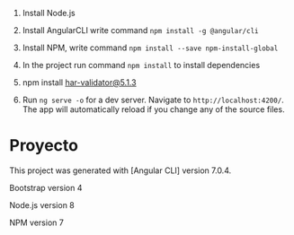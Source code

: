 

1. Install Node.js

2. Install AngularCLI write command `npm install -g @angular/cli`

3. Install NPM, write command `npm install --save npm-install-global`

4. In the project run command `npm install` to install dependencies

5. npm install har-validator@5.1.3

6. Run `ng serve -o`  for a dev server. Navigate to `http://localhost:4200/`. The app will automatically reload if you change any of the source files.

# Proyecto

This project was generated with [Angular CLI]  version 7.0.4.

Bootstrap version 4

Node.js version 8

NPM version 7
